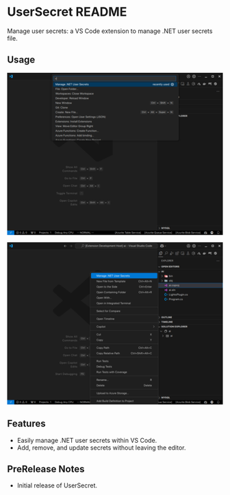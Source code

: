 # UserSecret README

Manage user secrets: a VS Code extension to manage .NET user secrets file.
## Usage
![](images/usersecret.png)

![](images/context.png)

## Features

- Easily manage .NET user secrets within VS Code.
- Add, remove, and update secrets without leaving the editor.

## PreRelease Notes

- Initial release of UserSecret.